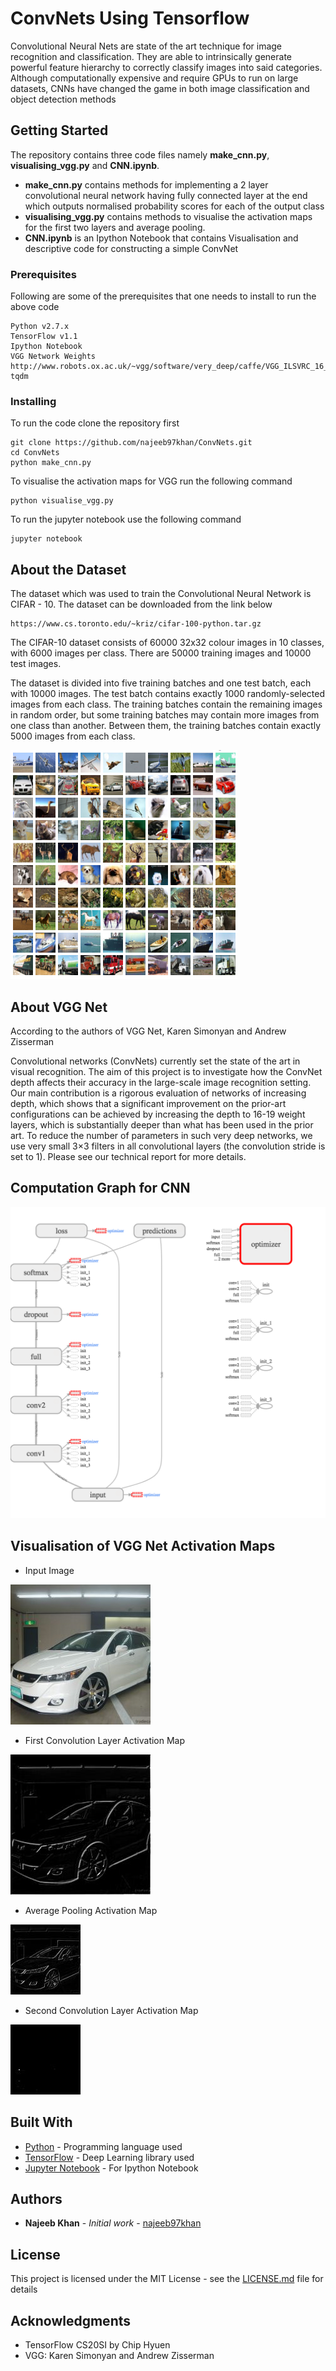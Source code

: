 # ConvNets Using Tensorflow

Convolutional Neural Nets are state of the art technique for image recognition and classification. They are able to intrinsically generate powerful feature hierarchy to correctly classify images into said categories. Although computationally expensive and require GPUs to run on large datasets, CNNs have changed the game in both image classification and object detection methods

## Getting Started

The repository contains three code files namely **make\_cnn.py**, **visualising\_vgg.py** and **CNN.ipynb**. 
* **make_cnn.py** contains methods for implementing a 2 layer convolutional neural network having fully connected layer at the end which outputs normalised probability scores for each of the output class
* **visualising\_vgg.py** contains methods to visualise the activation maps for the first two layers and average pooling.
* **CNN.ipynb** is an Ipython Notebook that contains Visualisation and descriptive code for constructing a simple ConvNet

### Prerequisites

Following are some of the prerequisites that one needs to install to run the above code

```
Python v2.7.x
TensorFlow v1.1
Ipython Notebook
VGG Network Weights 
http://www.robots.ox.ac.uk/~vgg/software/very_deep/caffe/VGG_ILSVRC_16_layers.caffemodel
tqdm
```

### Installing

To run the code clone the repository first

```
git clone https://github.com/najeeb97khan/ConvNets.git
cd ConvNets
python make_cnn.py
```

To visualise the activation maps for VGG run the following command

```
python visualise_vgg.py
```

To run the jupyter notebook use the following command

```
jupyter notebook
```

## About the Dataset

The dataset which was used to train the Convolutional Neural Network is CIFAR - 10. The dataset can be downloaded from the link below

```
https://www.cs.toronto.edu/~kriz/cifar-100-python.tar.gz
```
The CIFAR-10 dataset consists of 60000 32x32 colour images in 10 classes, with 6000 images per class. There are 50000 training images and 10000 test images. 

The dataset is divided into five training batches and one test batch, each with 10000 images. The test batch contains exactly 1000 randomly-selected images from each class. The training batches contain the remaining images in random order, but some training batches may contain more images from one class than another. Between them, the training batches contain exactly 5000 images from each class. 

![CIFAR-10 dataset](images/cifar-10.png)


## About VGG Net
According to the authors of VGG Net, Karen Simonyan and Andrew Zisserman

Convolutional networks (ConvNets) currently set the state of the art in visual recognition. 
The aim of this project is to investigate how the ConvNet depth affects their accuracy in the large-scale image recognition setting. 
Our main contribution is a rigorous evaluation of networks of increasing depth, which shows that a significant improvement on the prior-art configurations can be achieved by increasing the depth to 16-19 weight layers, which is substantially deeper than what has been used in the prior art. To reduce the number of parameters in such very deep networks, we use very small 3×3 filters in all convolutional layers (the convolution stride is set to 1). Please see our technical report for more details.


## Computation Graph for CNN
![graph](images/graph.png)

## Visualisation of VGG Net Activation Maps

* Input Image

![Input Image](images/car.jpg)

* First Convolution Layer Activation Map

![CONV1_1](images/conv1_1_1.jpg)

* Average Pooling Activation Map

![AVG_POOL](images/avg_pool1.jpg)

* Second Convolution Layer Activation Map

![CONV2_1](images/conv2_1_1.jpg)

## Built With

* [Python](https://www.python.org/) - Programming language used
* [TensorFlow](https://www.tensorflow.org//) - Deep Learning library used
* [Jupyter Notebook](http://jupyter.org/) - For Ipython Notebook


## Authors

* **Najeeb Khan** - *Initial work* - [najeeb97khan](https://github.com/najeeb97khan)


## License

This project is licensed under the MIT License - see the [LICENSE.md](LICENSE.md) file for details

## Acknowledgments

* TensorFlow CS20SI by Chip Hyuen
* VGG: Karen Simonyan and Andrew Zisserman
